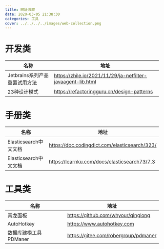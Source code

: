 ```yaml
---
title: 网址收藏
date: 2020-03-05 21:38:30
categories: 工具
cover: ../../../../images/web-collection.png
---
```


# 开发类

| 名称                          | 地址                                                        |
| ----------------------------- | ----------------------------------------------------------- |
| Jetbrains系列产品重置试用方法 | https://zhile.io/2021/11/29/ja-netfilter-javaagent-lib.html |
| 23种设计模式                  | https://refactoringguru.cn/design-patterns                  |

# 手册类

| 名称                  | 地址                                          |
| --------------------- | --------------------------------------------- |
| Elasticsearch中文文档 | https://doc.codingdict.com/elasticsearch/323/ |
| Elasticsearch中文文档 | https://learnku.com/docs/elasticsearch73/7.3  |

# 工具类

| 名称                  | 地址                                 |
| --------------------- | ------------------------------------ |
| 青龙面板              | https://github.com/whyour/qinglong   |
| AutoHotkey            | https://www.autohotkey.com           |
| 数据库建模工具PDManer | https://gitee.com/robergroup/pdmaner |

